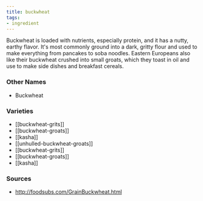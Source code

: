 ```yaml
---
title: buckwheat
tags:
- ingredient
---
```

Buckwheat is loaded with nutrients, especially protein, and it has a nutty, earthy flavor. It's most commonly ground into a dark, gritty flour and used to make everything from pancakes to soba noodles. Eastern Europeans also like their buckwheat crushed into small groats, which they toast in oil and use to make side dishes and breakfast cereals.

### Other Names

* Buckwheat

### Varieties

* [[buckwheat-grits]]
* [[buckwheat-groats]]
* [[kasha]]
* [[unhulled-buckwheat-groats]]
* [[buckwheat-grits]]
* [[buckwheat-groats]]
* [[kasha]]

### Sources
* http://foodsubs.com/GrainBuckwheat.html
